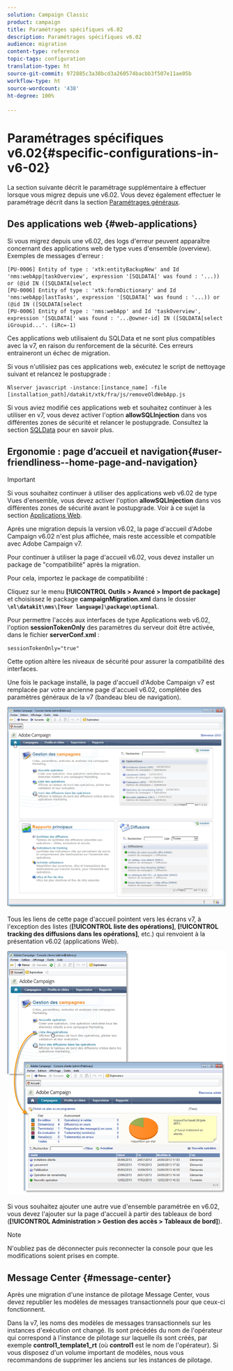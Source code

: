 ```yaml
---
solution: Campaign Classic
product: campaign
title: Paramétrages spécifiques v6.02
description: Paramétrages spécifiques v6.02
audience: migration
content-type: reference
topic-tags: configuration
translation-type: ht
source-git-commit: 972885c3a38bcd3a260574bacbb3f507e11ae05b
workflow-type: ht
source-wordcount: '438'
ht-degree: 100%

---
```



# Paramétrages spécifiques v6.02{#specific-configurations-in-v6-02}

La section suivante décrit le paramétrage supplémentaire à effectuer lorsque vous migrez depuis une v6.02. Vous devez également effectuer le paramétrage décrit dans la section [Paramétrages généraux](../../migration/using/general-configurations.md).

## Des applications web {#web-applications}

Si vous migrez depuis une v6.02, des logs d&#39;erreur peuvent apparaître concernant des applications web de type vues d&#39;ensemble (overview). Exemples de messages d&#39;erreur :

```
[PU-0006] Entity of type : 'xtk:entityBackupNew' and Id 'nms:webApp|taskOverview', expression '[SQLDATA[' was found : '...)) or (@id IN ([SQLDATA[select 
[PU-0006] Entity of type : 'xtk:formDictionary' and Id 'nms:webApp|lastTasks', expression '[SQLDATA[' was found : '...)) or (@id IN ([SQLDATA[select 
[PU-0006] Entity of type : 'nms:webApp' and Id 'taskOverview', expression '[SQLDATA[' was found : '...@owner-id] IN ([SQLDATA[select iGroupid...'. (iRc=-1)
```

Ces applications web utilisaient du SQLData et ne sont plus compatibles avec la v7, en raison du renforcement de la sécurité. Ces erreurs entraineront un échec de migration.

Si vous n&#39;utilisiez pas ces applications web, exécutez le script de nettoyage suivant et relancez le postupgrade :

```
Nlserver javascript -instance:[instance_name] -file [installation_path]/datakit/xtk/fra/js/removeOldWebApp.js
```

Si vous aviez modifié ces applications web et souhaitez continuer à les utiliser en v7, vous devez activer l&#39;option **allowSQLInjection** dans vos différentes zones de sécurité et relancer le postupgrade. Consultez la section [SQLData](../../migration/using/general-configurations.md#sqldata) pour en savoir plus.

## Ergonomie : page d’accueil et navigation{#user-friendliness--home-page-and-navigation}

>[!IMPORTANT]
>
>Si vous souhaitez continuer à utiliser des applications web v6.02 de type Vues d&#39;ensemble, vous devez activer l&#39;option **allowSQLInjection** dans vos différentes zones de sécurité avant le postupgrade. Voir à ce sujet la section [Applications Web](#web-applications).

Après une migration depuis la version v6.02, la page d&#39;accueil d&#39;Adobe Campaign v6.02 n&#39;est plus affichée, mais reste accessible et compatible avec Adobe Campaign v7.

Pour continuer à utiliser la page d&#39;accueil v6.02, vous devez installer un package de &quot;compatibilité&quot; après la migration.

Pour cela, importez le package de compatibilité :

Cliquez sur le menu **[!UICONTROL Outils > Avancé > Import de package]** et choisissez le package **campaignMigration.xml** dans le dossier **`\nl\datakit\nms\[Your language]\package\optional`**.

Pour permettre l&#39;accès aux interfaces de type Applications web v6.02, l&#39;option **sessionTokenOnly** des paramètres du serveur doit être activée, dans le fichier **serverConf.xml** :

```
sessionTokenOnly="true"
```

Cette option altère les niveaux de sécurité pour assurer la compatibilité des interfaces.

Une fois le package installé, la page d&#39;accueil d&#39;Adobe Campaign v7 est remplacée par votre ancienne page d&#39;accueil v6.02, complétée des paramètres généraux de la v7 (bandeau bleu de navigation).

![](assets/dashboards.png)

Tous les liens de cette page d&#39;accueil pointent vers les écrans v7, à l&#39;exception des listes (**[!UICONTROL liste des opérations]**, **[!UICONTROL tracking des diffusions dans les opérations]**, etc.) qui renvoient à la présentation v6.02 (applications Web).

![](assets/dashboards2.png)

Si vous souhaitez ajouter une autre vue d&#39;ensemble paramétrée en v6.02, vous devez l&#39;ajouter sur la page d&#39;accueil à partir des tableaux de bord (**[!UICONTROL Administration > Gestion des accès > Tableaux de bord]**).

>[!NOTE]
>
>N&#39;oubliez pas de déconnecter puis reconnecter la console pour que les modifications soient prises en compte.

## Message Center {#message-center}

Après une migration d&#39;une instance de pilotage Message Center, vous devez republier les modèles de messages transactionnels pour que ceux-ci fonctionnent.

Dans la v7, les noms des modèles de messages transactionnels sur les instances d&#39;exécution ont changé. Ils sont précédés du nom de l&#39;opérateur qui correspond à l&#39;instance de pilotage sur laquelle ils sont créés, par exemple **control1_template1_rt** (où **control1** est le nom de l&#39;opérateur). Si vous disposez d&#39;un volume important de modèles, nous vous recommandons de supprimer les anciens sur les instances de pilotage.
